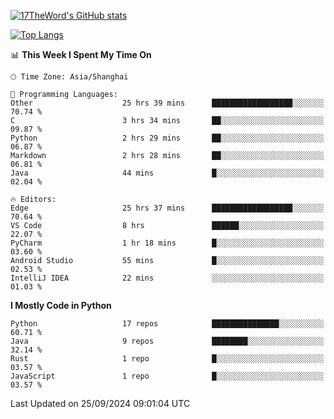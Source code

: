 [![17TheWord's GitHub stats](https://github-readme-stats.vercel.app/api?username=17TheWord&count_private=true&show_icons=true)](https://github.com/anuraghazra/github-readme-stats)

[![Top Langs](https://github-readme-stats.vercel.app/api/top-langs/?username=17TheWord&layout=compact&hide=html)](https://github.com/anuraghazra/github-readme-stats)


<!--START_SECTION:waka-->
📊 **This Week I Spent My Time On** 

```text
🕑︎ Time Zone: Asia/Shanghai

💬 Programming Languages: 
Other                    25 hrs 39 mins      ██████████████████░░░░░░░   70.74 % 
C                        3 hrs 34 mins       ██░░░░░░░░░░░░░░░░░░░░░░░   09.87 % 
Python                   2 hrs 29 mins       ██░░░░░░░░░░░░░░░░░░░░░░░   06.87 % 
Markdown                 2 hrs 28 mins       ██░░░░░░░░░░░░░░░░░░░░░░░   06.81 % 
Java                     44 mins             █░░░░░░░░░░░░░░░░░░░░░░░░   02.04 % 

🔥 Editors: 
Edge                     25 hrs 37 mins      ██████████████████░░░░░░░   70.64 % 
VS Code                  8 hrs               ██████░░░░░░░░░░░░░░░░░░░   22.07 % 
PyCharm                  1 hr 18 mins        █░░░░░░░░░░░░░░░░░░░░░░░░   03.60 % 
Android Studio           55 mins             █░░░░░░░░░░░░░░░░░░░░░░░░   02.53 % 
IntelliJ IDEA            22 mins             ░░░░░░░░░░░░░░░░░░░░░░░░░   01.03 % 
```

**I Mostly Code in Python** 

```text
Python                   17 repos            ███████████████░░░░░░░░░░   60.71 % 
Java                     9 repos             ████████░░░░░░░░░░░░░░░░░   32.14 % 
Rust                     1 repo              █░░░░░░░░░░░░░░░░░░░░░░░░   03.57 % 
JavaScript               1 repo              █░░░░░░░░░░░░░░░░░░░░░░░░   03.57 % 
```




 Last Updated on 25/09/2024 09:01:04 UTC
<!--END_SECTION:waka-->
